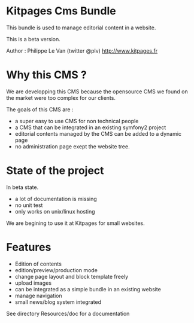 Kitpages Cms Bundle
===================

This bundle is used to manage editorial content in a website.

This is a beta version.

Author : Philippe Le Van (twitter @plv) http://www.kitpages.fr

Why this CMS ?
==============
We are developping this CMS because the opensource CMS we found on the market were
too complex for our clients.

The goals of this CMS are :

* a super easy to use CMS for non technical people
* a CMS that can be integrated in an existing symfony2 project
* editorial contents managed by the CMS can be added to a dynamic page
* no administration page exept the website tree.

State of the project
====================
In beta state.

* a lot of documentation is missing
* no unit test
* only works on unix/linux hosting

We are begining to use it at Kitpages for small websites.

Features
========
* Edition of contents
* edition/preview/production mode
* change page layout and block template freely
* upload images
* can be integrated as a simple bundle in an existing website
* manage navigation
* small news/blog system integrated

See directory Resources/doc for a documentation
